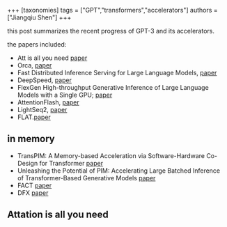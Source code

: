 +++
[taxonomies]
tags = ["GPT","transformers","accelerators"]
authors = ["Jiangqiu Shen"]
+++

this post summarizes the recent progress of GPT-3 and its accelerators.

the papers included:

- Att is all you need [paper](/static/pdf/attAllYouNeed.pdf)
- Orca, [paper](/pdf/osdi22-yu.pdf)
- Fast Distributed Inference Serving for Large Language Models, [paper](/static/pdf/FastDist.pdf)
- DeepSpeed, [paper](/static/pdf/deepspeed.pdf)
- FlexGen High-throughput Generative Inference of Large Language Models with a Single GPU;   [paper](/static/pdf/flashgen.pdf)
- AttentionFlash, [paper](/static/pdf/FlashAtt.pdf)
- LightSeq2, [paper](/static/pdf/LightSeq2.pdf)
- FLAT.[paper](/static/pdf/Flat.pdf)
<!-- more -->

## in memory
- TransPIM: A Memory-based Acceleration via Software-Hardware Co-Design for Transformer [paper](/static/pdf/TransPIM.pdf)
- Unleashing the Potential of PIM: Accelerating Large Batched Inference of Transformer-Based Generative Models [paper](/static/pdf/Unleashing.pdf)
- FACT [paper](/static/pdf/FACT.pdf)
- DFX [paper](/static/pdf/DFX.pdf)

## Attation is all you need
